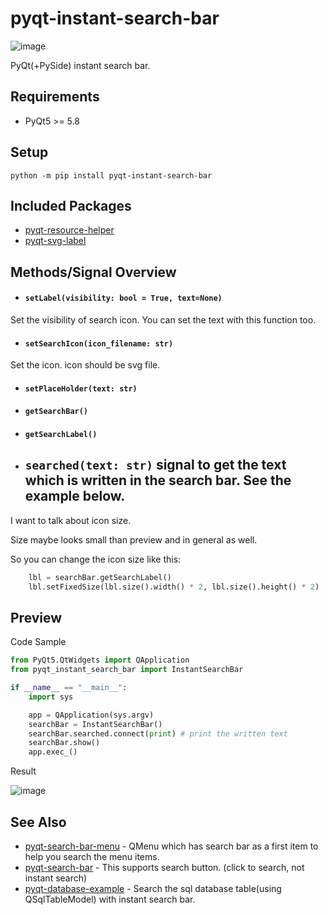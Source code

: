 # pyqt-instant-search-bar

![image](https://user-images.githubusercontent.com/55078043/155654257-4d31a17a-fc64-4292-aecc-cf46a9580f18.png)

PyQt(+PySide) instant search bar.

## Requirements
* PyQt5 >= 5.8

## Setup
`python -m pip install pyqt-instant-search-bar`

## Included Packages
* <a href="https://github.com/yjg30737/pyqt-resource-helper.git">pyqt-resource-helper</a>
* <a href="https://github.com/yjg30737/pyqt-svg-label.git">pyqt-svg-label</a>

## Methods/Signal Overview
* #### `setLabel(visibility: bool = True, text=None)`
Set the visibility of search icon. You can set the text with this function too.
* #### `setSearchIcon(icon_filename: str)`
Set the icon. icon should be svg file.
* #### `setPlaceHolder(text: str)`
* #### `getSearchBar()`
* #### `getSearchLabel()`
* ## `searched(text: str)` signal to get the text which is written in the search bar. See the example below.


I want to talk about icon size.

Size maybe looks small than preview and in general as well.

So you can change the icon size like this:

```python
    lbl = searchBar.getSearchLabel()
    lbl.setFixedSize(lbl.size().width() * 2, lbl.size().height() * 2)
```

## Preview
Code Sample

```python
from PyQt5.QtWidgets import QApplication
from pyqt_instant_search_bar import InstantSearchBar

if __name__ == "__main__":
    import sys

    app = QApplication(sys.argv)
    searchBar = InstantSearchBar()
    searchBar.searched.connect(print) # print the written text
    searchBar.show()
    app.exec_()
```

Result

![image](https://user-images.githubusercontent.com/55078043/155654257-4d31a17a-fc64-4292-aecc-cf46a9580f18.png)

## See Also

* <a href="https://github.com/yjg30737/pyqt-search-bar-menu.git">pyqt-search-bar-menu</a> - QMenu which has search bar as a first item to help you search the menu items.
* <a href="https://github.com/yjg30737/pyqt-search-bar.git">pyqt-search-bar</a> - This supports search button. (click to search, not instant search)
* <a href="https://github.com/yjg30737/pyqt-database-example.git">pyqt-database-example</a> - Search the sql database table(using QSqlTableModel) with instant search bar.
